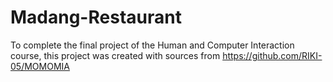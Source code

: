 # Madang-Restaurant
To complete the final project of the Human and Computer Interaction course, this project was created with sources from https://github.com/RIKI-05/MOMOMIA 
